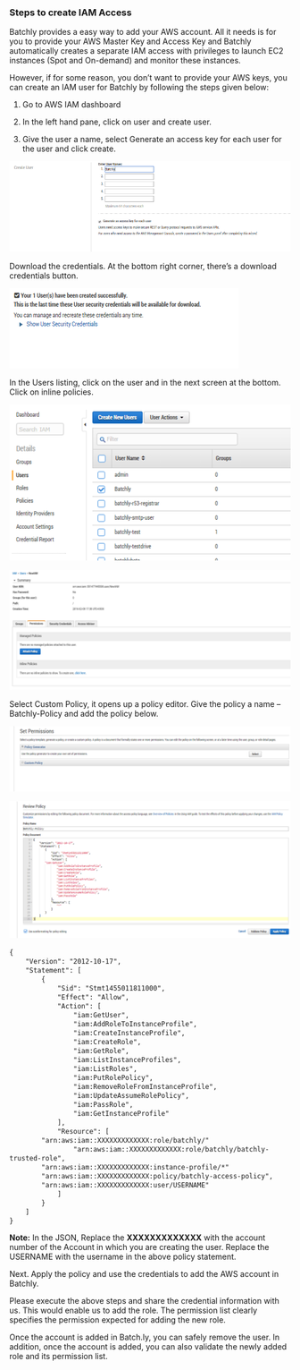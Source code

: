 ### Steps to create IAM Access

Batchly provides a easy way to add your AWS account. All it needs is for you to provide your AWS Master Key and Access Key and Batchly automatically creates a separate IAM access with privileges to launch EC2 instances (Spot and On-demand) and monitor these instances.

However, if for some reason, you don’t want to provide your AWS keys, you can create an IAM user for Batchly by following the steps given below:

1. Go to AWS IAM dashboard

2. In the left hand pane, click on user and create user.

3. Give the user a name, select Generate an access key for each user for the user and click create.

![IAM](../img/iam-01.png)

Download the credentials. At the bottom right corner, there’s a download credentials button.

![IAM](../img/iam-02.png)

In the Users listing, click on the user and in the next screen at the bottom. Click on inline policies.

![IAM](../img/iam-03.png)

![IAM](../img/iam-04.png)

Select Custom Policy, it opens up a policy editor. Give the policy a name – Batchly-Policy and add the policy below.

![IAM](../img/iam-05.png)

![IAM](../img/iam-06.png)


```
{
    "Version": "2012-10-17",
    "Statement": [
        {
            "Sid": "Stmt1455011811000",
            "Effect": "Allow",
            "Action": [
                "iam:GetUser",
                "iam:AddRoleToInstanceProfile",
                "iam:CreateInstanceProfile",
                "iam:CreateRole",
                "iam:GetRole",
                "iam:ListInstanceProfiles",
                "iam:ListRoles",
                "iam:PutRolePolicy",
                "iam:RemoveRoleFromInstanceProfile",
                "iam:UpdateAssumeRolePolicy",
                "iam:PassRole",
                "iam:GetInstanceProfile"
            ],
            "Resource": [
		"arn:aws:iam::XXXXXXXXXXXXX:role/batchly/"
                "arn:aws:iam::XXXXXXXXXXXXX:role/batchly/batchly-trusted-role",
		"arn:aws:iam::XXXXXXXXXXXXX:instance-profile/*"
		"arn:aws:iam::XXXXXXXXXXXXX:policy/batchly-access-policy",
		"arn:aws:iam::XXXXXXXXXXXXX:user/USERNAME"
            ]
        }
    ]
}
```

**Note:** In the JSON, Replace the **XXXXXXXXXXXXX** with the account number of the Account in which you are creating the user.
Replace the USERNAME with the username in the above policy statement.

Next. Apply the policy and use the credentials to add the AWS account in Batchly.

Please execute the above steps and share the credential information with us. This would enable us to add the role. The permission list clearly specifies the permission expected for adding the new role.

Once the account is added in Batch.ly, you can safely remove the user. In addition, once the account is added, you can also validate the newly added role and its permission list.


